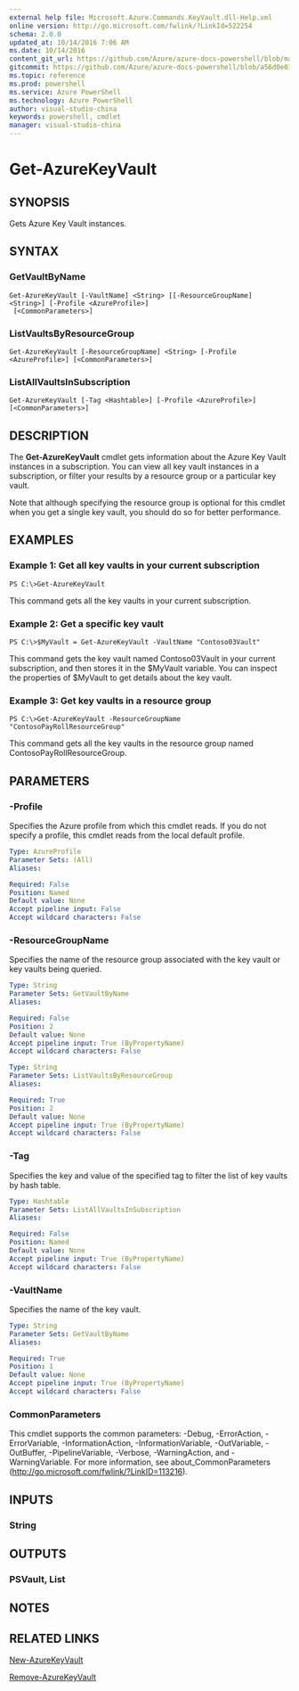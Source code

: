 ```yaml
---
external help file: Microsoft.Azure.Commands.KeyVault.dll-Help.xml
online version: http://go.microsoft.com/fwlink/?LinkId=522254
schema: 2.0.0
updated_at: 10/14/2016 7:06 AM
ms.date: 10/14/2016
content_git_url: https://github.com/Azure/azure-docs-powershell/blob/master/azureps-cmdlets-docs/ResourceManager/AzureRM.KeyVault/v0.9.8/CmdletMDs/Get-AzureKeyVault.md
gitcommit: https://github.com/Azure/azure-docs-powershell/blob/a56d0e01e65c2c33aa2af13dd29addc94ead6e88/azureps-cmdlets-docs/ResourceManager/AzureRM.KeyVault/v0.9.8/CmdletMDs/Get-AzureKeyVault.md
ms.topic: reference
ms.prod: powershell
ms.service: Azure PowerShell
ms.technology: Azure PowerShell
author: visual-studio-china
keywords: powershell, cmdlet
manager: visual-studio-china
---
```


# Get-AzureKeyVault

## SYNOPSIS
Gets Azure Key Vault instances.

## SYNTAX

### GetVaultByName
```
Get-AzureKeyVault [-VaultName] <String> [[-ResourceGroupName] <String>] [-Profile <AzureProfile>]
 [<CommonParameters>]
```

### ListVaultsByResourceGroup
```
Get-AzureKeyVault [-ResourceGroupName] <String> [-Profile <AzureProfile>] [<CommonParameters>]
```

### ListAllVaultsInSubscription
```
Get-AzureKeyVault [-Tag <Hashtable>] [-Profile <AzureProfile>] [<CommonParameters>]
```

## DESCRIPTION
The **Get-AzureKeyVault** cmdlet gets information about the Azure Key Vault instances in a subscription.
You can view all key vault instances in a subscription, or filter your results by a resource group or a particular key vault.

Note that although specifying the resource group is optional for this cmdlet when you get a single key vault, you should do so for better performance.

## EXAMPLES

### Example 1: Get all key vaults in your current subscription
```
PS C:\>Get-AzureKeyVault
```

This command gets all the key vaults in your current subscription.

### Example 2: Get a specific key vault
```
PS C:\>$MyVault = Get-AzureKeyVault -VaultName "Contoso03Vault"
```

This command gets the key vault named Contoso03Vault in your current subscription, and then stores it in the $MyVault variable.
You can inspect the properties of $MyVault to get details about the key vault.

### Example 3: Get key vaults in a resource group
```
PS C:\>Get-AzureKeyVault -ResourceGroupName "ContosoPayRollResourceGroup"
```

This command gets all the key vaults in the resource group named ContosoPayRollResourceGroup.

## PARAMETERS

### -Profile
Specifies the Azure profile from which this cmdlet reads.
If you do not specify a profile, this cmdlet reads from the local default profile.

```yaml
Type: AzureProfile
Parameter Sets: (All)
Aliases: 

Required: False
Position: Named
Default value: None
Accept pipeline input: False
Accept wildcard characters: False
```

### -ResourceGroupName
Specifies the name of the resource group associated with the key vault or key vaults being queried.

```yaml
Type: String
Parameter Sets: GetVaultByName
Aliases: 

Required: False
Position: 2
Default value: None
Accept pipeline input: True (ByPropertyName)
Accept wildcard characters: False
```

```yaml
Type: String
Parameter Sets: ListVaultsByResourceGroup
Aliases: 

Required: True
Position: 2
Default value: None
Accept pipeline input: True (ByPropertyName)
Accept wildcard characters: False
```

### -Tag
Specifies the key and value of the specified tag to filter the list of key vaults by hash table.

```yaml
Type: Hashtable
Parameter Sets: ListAllVaultsInSubscription
Aliases: 

Required: False
Position: Named
Default value: None
Accept pipeline input: True (ByPropertyName)
Accept wildcard characters: False
```

### -VaultName
Specifies the name of the key vault.

```yaml
Type: String
Parameter Sets: GetVaultByName
Aliases: 

Required: True
Position: 1
Default value: None
Accept pipeline input: True (ByPropertyName)
Accept wildcard characters: False
```

### CommonParameters
This cmdlet supports the common parameters: -Debug, -ErrorAction, -ErrorVariable, -InformationAction, -InformationVariable, -OutVariable, -OutBuffer, -PipelineVariable, -Verbose, -WarningAction, and -WarningVariable. For more information, see about_CommonParameters (http://go.microsoft.com/fwlink/?LinkID=113216).

## INPUTS

### String

## OUTPUTS

### PSVault, List<PSVaultIdentityItem>

## NOTES

## RELATED LINKS

[New-AzureKeyVault](.\New-AzureKeyVault.md)

[Remove-AzureKeyVault](.\Remove-AzureKeyVault.md)

